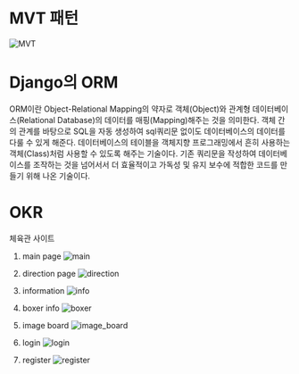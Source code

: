 # MVT 패턴 

![MVT](https://user-images.githubusercontent.com/66798060/182791346-a5951241-e2e9-4038-84f7-97694db07c61.jpg)

# Django의 ORM

ORM이란 Object-Relational Mapping의 약자로 객체(Object)와 관계형 데이터베이스(Relational Database)의 데이터를 매핑(Mapping)해주는 것을 의미한다. 객체 간의 관계를 바탕으로 SQL을 자동 생성하여 sql쿼리문 없이도 데이터베이스의 데이터를 다룰 수 있게 해준다.
데이터베이스의 테이블을 객체지향 프로그래밍에서 흔히 사용하는 객체(Class)처럼 사용할 수 있도록 해주는 기술이다.
기존 쿼리문을 작성하여 데이터베이스를 조작하는 것을 넘어서서 더 효율적이고 가독성 및 유지 보수에 적합한 코드를 만들기 위해 나온 기술이다.

# OKR
체육관 사이트

1. main page
![main](https://user-images.githubusercontent.com/66798060/182051761-bf1aec22-b0e5-4796-9ac9-36e8a8b669fe.jpg)

2. direction page
![direction](https://user-images.githubusercontent.com/66798060/182051812-2753b961-cd51-4d05-af70-b0fc13cc6b08.jpg)

3. information 
![info](https://user-images.githubusercontent.com/66798060/182051834-a81de79d-ea9d-47b7-8fec-d4a976501144.jpg)

4. boxer info
![boxer](https://user-images.githubusercontent.com/66798060/182051886-b4da449a-70ce-4589-8088-4b1f5266a972.jpg)

5. image board
![image_board](https://user-images.githubusercontent.com/66798060/182051911-726ea5fd-b69c-407b-83aa-ea689b64e55f.jpg)

6. login
![login](https://user-images.githubusercontent.com/66798060/182051941-e1ba187f-251d-46f5-b9d4-cffd37bcecf3.jpg)

7. register
![register](https://user-images.githubusercontent.com/66798060/182051979-d6efcd16-2d6b-4f4d-bbba-ae22cdb24dfd.jpg)
